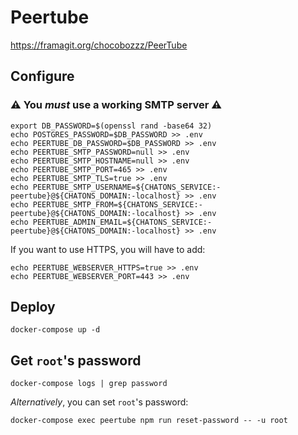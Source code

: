 # Peertube

https://framagit.org/chocobozzz/PeerTube

## Configure

### :warning: You *must* use a working SMTP server :warning:

```
export DB_PASSWORD=$(openssl rand -base64 32)
echo POSTGRES_PASSWORD=$DB_PASSWORD >> .env
echo PEERTUBE_DB_PASSWORD=$DB_PASSWORD >> .env
echo PEERTUBE_SMTP_PASSWORD=null >> .env
echo PEERTUBE_SMTP_HOSTNAME=null >> .env
echo PEERTUBE_SMTP_PORT=465 >> .env
echo PEERTUBE_SMTP_TLS=true >> .env
echo PEERTUBE_SMTP_USERNAME=${CHATONS_SERVICE:-peertube}@${CHATONS_DOMAIN:-localhost} >> .env
echo PEERTUBE_SMTP_FROM=${CHATONS_SERVICE:-peertube}@${CHATONS_DOMAIN:-localhost} >> .env
echo PEERTUBE_ADMIN_EMAIL=${CHATONS_SERVICE:-peertube}@${CHATONS_DOMAIN:-localhost} >> .env
```

If you want to use HTTPS, you will have to add:
```
echo PEERTUBE_WEBSERVER_HTTPS=true >> .env
echo PEERTUBE_WEBSERVER_PORT=443 >> .env
```

## Deploy
```
docker-compose up -d
```

## Get `root`'s password

```
docker-compose logs | grep password
```

*Alternatively*, you can set `root`'s password:

```
docker-compose exec peertube npm run reset-password -- -u root
```

